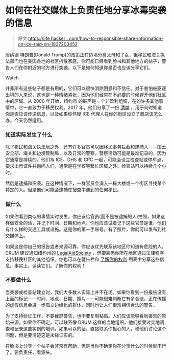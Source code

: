 # 如何在社交媒体上负责任地分享冰毒突袭的信息

> 原文:[https://life hacker . com/how-to-responsible-share-information-on-ice-raid-on-1827203452](https://lifehacker.com/how-to-responsibly-share-information-about-ice-raids-on-1827203452)

唐纳德·特朗普(Donald Trump)的政策正在边境分离父母和子女，但移民和海关执法部门也在美国各地的社区拆散家庭。你可能已经看到脸书和其他地方的帖子，警告人们在你附近的地方进行突袭。以下是如何知道你是否也应该分享它们。

Watch

并非所有这些帖子都是有用的，它们可以很快消除困惑和不信任。对于害怕被驱逐出境的人来说，这也是一种情绪紧张，因为他们经常在不必要的时候避开他们社区中的区域。从 2000 年开始，纽约市 的鼓声是一个非盈利组织，在的许多其他事情中，它一直致力于移民权利。2017 年，他们分享了一份 [清单](http://www.drumnyc.org/reportingraids/) ，用于何时知道你是否应该传递信息，以及如果你怀疑 ICE 代理人在你的街区设立了商店该怎么办。今天仍然适用。

### 知道实际发生了什么

除了移民和海关执法局之外，还有许多官员可以因移民事务拦截和逮捕人——国土安全部、海关和边境管制局，以及日常的警察。警察活动可能是最难记录的，因为它通常是持续的。他们与 ICE、DHS 和 CPC 一起，可能会设立检查站或停车点，要求出示证件并询问人们，通常是在学校等繁忙区域之外。检查站可以持续几个小时。

然后是逮捕和突袭。在这种情况下，一群官员会涌入一栋大楼或一个街区寻找某个特定的人。但是他们可能会逮捕在搜查中遇到的任何移民。

### 做什么

如果你看到类似的事情实时发生，你应该给官员(而不是被逮捕的人)拍照，如果这样做安全的话，并记下时间、日期和地点。你也应该试着记下这些官员是谁，他们有什么样的交通工具或设施。这是你的第一手账号，有了照片，你就可以发布到社交媒体上。

如果这是你自己的报告或者来源可靠，你应该优先联系该地区你知道有危险的人。DRUM 建议通知纽约州的 [LegalAidSociety](https://www.legalaidnyc.org/) ，但要熟悉你所在地区通过法律程序支持移民社区的其他组织。你也可以在警告栏和 [了解你的权利](https://www.aclu.org/know-your-rights) 列表中分享这些信息。事实上，读读它们。了解你的权利！

### 不要做什么

当突袭或检查站建立时，我们大多数人实际上并不在场。如果你看到一份报告没有上面的标记——时间、地点、日期、照片——可能很难判断它有多合法。正在传播的虚假信息会进一步孤立边缘化的群体，同时也让人们很难相信合法的警告。

为了支持验证工作，不要截屏警告，也不要复制粘贴。人们应该能够看到报告的原始来源。如果你不确定，可以联系像 DRUM 这样的当地组织，他们接受过实地调查和记录这些实例的培训。如果可以的话，直接联系你担心的人，和他们讨论这个问题，但是要清楚这是未经证实的。

在脸书上分享一个帖子会非常有帮助，但是当你不确定你在分享什么的时候就不行了。要负责任，看源头。